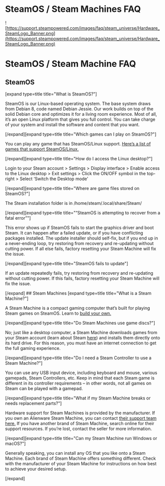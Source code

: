 # SteamOS / Steam Machines FAQ

![https://support.steampowered.com/images/faq/steam_universe/Hardware_SteamLogo_Banner.png](https://support.steampowered.com/images/faq/steam_universe/Hardware_SteamLogo_Banner.png)  
  
  # **SteamOS / Steam Machine FAQ**
  ## SteamOS
 [expand type=title title="What is SteamOS?"]  
  
SteamOS is our Linux-based operating system. The base system draws from Debian 8, code named Debian Jessie. Our work builds on top of the solid Debian core and optimizes it for a living room experience. Most of all, it’s an open Linux platform that gives you full control. You can take charge of your system and install the software and content that you want.  
  
[/expand][expand type=title title="Which games can I play on SteamOS?"]  
  
You can play any game that has SteamOS/Linux support. [Here’s a list of games that support SteamOS/Linux.](http://store.steampowered.com/search/?term=&sort_by=_ASC&os=linux&page=1)  
  
[/expand][expand type=title title="How do I access the Linux desktop?"]  
  
Login to your Steam account > Settings > Display interface > Enable access to the Linux desktop > Exit settings > Click the ON/OFF symbol in the top-right > Select ‘Switch the Desktop mode’  
  
[/expand][expand type=title title="Where are game files stored on SteamOS?"]  
  
The Steam installation folder is in /home/steam/.local/share/Steam/  
  
[/expand][expand type=title title="“SteamOS is attempting to recover from a fatal error”"]  
  
This error shows up if SteamOS fails to start the graphics driver and boot Steam. It can happen after a failed update, or if you have conflicting packages installed. The update installer should self-fix, but if you end up in a never-ending loop, try restoring from recovery and re-updating without cutting power. If all else fails, factory resetting your Steam Machine will fix the issue.  
  
[/expand][expand type=title title="SteamOS fails to update"]  
  
If an update repeatedly fails, try restoring from recovery and re-updating without cutting power. If this fails, factory resetting your Steam Machine will fix the issue.  
  
[/expand] ## Steam Machines
 [expand type=title title="What is a Steam Machine?"]  
  
A Steam Machine is a compact gaming computer that’s built for playing Steam games on SteamOS. Learn to [build your own.](http://store.steampowered.com/steamos/)  
  
[/expand][expand type=title title="Do Steam Machines use game discs?"]  
  
No; just like a desktop computer, a Steam Machine downloads games from your Steam account (learn about Steam [here](http://store.steampowered.com/about/)) and installs them directly onto its hard drive. For this reason, you must have an internet connection to get the full gaming experience.  
  
[/expand][expand type=title title="Do I need a Steam Controller to use a Steam Machine?"]  
  
You can use any USB input device, including keyboard and mouse, various gamepads, Steam Controllers, etc. Keep in mind that each Steam game is different in its controller requirements – in other words, not all games on Steam can be played with a gamepad.  
  
[/expand][expand type=title title="What if my Steam Machine breaks or needs replacement parts?"]  
  
Hardware support for Steam Machines is provided by the manufacturer. If you own an Alienware Steam Machine, you can contact [their support team here.](https://www.dell.com/support/contents/en-us/article/product-support/self-support-knowledgebase/dell-gaming/alienware-hive?~ck=mn) If you have another brand of Steam Machine, search online for their support resources. If you’re lost, contact the seller for more information.  
  
[/expand][expand type=title title="Can my Steam Machine run Windows or macOS?"]  
  
Generally speaking, you can install any OS that you like onto a Steam Machine. Each brand of Steam Machine offers something different. Check with the manufacturer of your Steam Machine for instructions on how best to achieve your desired setup.  
  
[/expand]   
  

